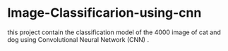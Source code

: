 # Image-Classificarion-using-cnn
this project contain the classification model of the 4000 image of cat and dog using Convolutional Neural Network (CNN)  . 
